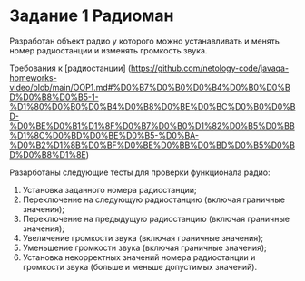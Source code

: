 # Задание 1 Радиоман

Разработан объект радио у которого можно устанавливать и менять номер радиостанции и изменять громкость звука.

Требования к [радиостанции] (https://github.com/netology-code/javaqa-homeworks-video/blob/main/OOP1.md#%D0%B7%D0%B0%D0%B4%D0%B0%D0%BD%D0%B8%D0%B5-1-%D1%80%D0%B0%D0%B4%D0%B8%D0%BE%D0%BC%D0%B0%D0%BD-%D0%BE%D0%B1%D1%8F%D0%B7%D0%B0%D1%82%D0%B5%D0%BB%D1%8C%D0%BD%D0%BE%D0%B5-%D0%BA-%D0%B2%D1%8B%D0%BF%D0%BE%D0%BB%D0%BD%D0%B5%D0%BD%D0%B8%D1%8E)

Разарботаны следующие тесты для проверки функционала радио:
1. Установка заданного номера радиостанции;
2. Переключение на следующую радиостанцию (включая граничные значения);
3. Переключение на предыдущую радиостанцию (включая граничные значения);
4. Увеличение громкости звука (включая граничные значения);
5. Уменьшение громкости звука (включая граничные значения);
6. Установка некорректных значений номера радиостанции и громкости звука (больше и  меньше допустимых значений).
